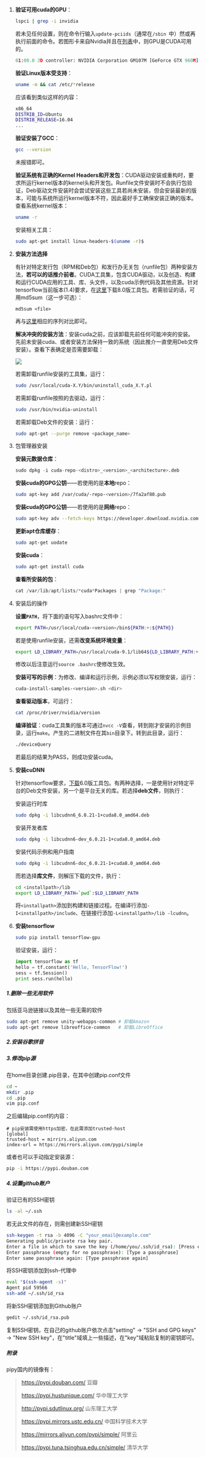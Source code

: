 1. **验证可用cuda的GPU**：

   ```bash
   lspci | grep -i invidia
   ```

   若未见任何设置，则在命令行输入`update-pciids`（通常在`/sbin	`中）然或再执行前面的命令。若图形卡来自Nvidia并且在[列表](http://developer.nvidia.com/cuda-gpus)中，则GPU是CUDA可用的。

   ```python
   01:00.0 3D controller: NVIDIA Corporation GM107M [GeForce GTX 960M] (rev a2)
   ```

   **验证Linux版本受支持**：

   ```bash
   uname -m && cat /etc/*release
   ```

   应该看到类似这样的内容：

   ```bash
   x86_64
   DISTRIB_ID=Ubuntu
   DISTRIB_RELEASE=16.04
   ...
   ```

   **验证安装了GCC**：

   ```bash
   gcc --version
   ```

   未报错即可。

   **验证系统有正确的Kernel Headers和开发包**：CUDA驱动安装或重构时，要求所运行kernel版本的kernel头和开发包。Runfile文件安装时不会执行包验证，Deb驱动文件安装时会尝试安装这些工具若尚未安装，但会安装最新的版本，可能与系统所运行kernel版本不符，因此最好手工确保安装正确的版本。查看系统kernel版本：

   ```bash
   uname -r
   ```

   安装相关工具：

   ```bash
   sudo apt-get install linux-headers-$(uname -r)$
   ```

   

2. **安装方法选择**

   有针对特定发行包（RPM和Deb包）和发行办无关包（runfile包）两种安装方法，**若可以的话推介前者**。CUDA工具集，包含CUDA驱动，以及创造、构建和运行CUDA应用的工具、库、头文件，以及cuda示例代码及其他资源。针对tensorflow当前版本(1.4)要求，在[这里](http://developer.nvidia.com/cuda-downloads)下载8.0版工具包。若需验证的话，可用md5sum（这一步可选）：

   ```
   md5sum <file>
   ```

   再与[这里](http://developer.nvidia.com/cuda-downloads/checksums)相应的序列对比即可。

   **解决冲突的安装方法**：安装cuda之前，应该卸载先前任何可能冲突的安装。先前未安装cuda、或者安装方法保持一致的系统（因此推介一直使用Deb文件安装）。查看下表确定是否需要卸载：

   <img src="figures/1.png" />

   若需卸载runfile安装的工具集，运行：

   ```bash
   sudo /usr/local/cuda-X.Y/bin/uninstall_cuda_X.Y.pl
   ```

   若需卸载runfile按照的去驱动，运行：

   ```bash
   sudo /usr/bin/nvidia-uninstall
   ```

   若需卸载Deb文件的安装：运行：

   ```bash
   sudo apt-get --purge remove <package_name>
   ```

   

3. 包管理器安装

   **安装元数据仓库**：

   ```python
   sudo dpkg -i cuda-repo-<distro>_<version>_<architecture>.deb
   ```

   **安装cuda的GPG公钥**——若使用的是**本地**repo：

   ```bash
   sudo apt-key add /var/cuda/-repo-<version>/7fa2af80.pub
   ```

   **安装cuda的GPG公钥**——若使用的是**网络**repo：

   ```bash
   sudo apt-key adv --fetch-keys https://developer.download.nvidia.com/compute/cuda/repos/<distro>/<architecture>/7fa2af80.pub
   ```

   **更新apt仓库缓存**：

   ```bash
   sudo apt-get uodate
   ```

   **安装cuda**：

   ```bash
   sudo apt-get install cuda
   ```

   **查看所安装的包**：

   ```python
   cat /var/lib/apt/lists/*cuda*Packages | grep "Package:"
   ```

   

4. 安装后的操作

   **设置`PATH`**，将下面的语句写入bashrc文件中：

   ```bash
   export PATH=/usr/local/cuda-<version>/bin${PATH:+:${PATH}}
   ```

   若是使用runfile安装，还需**改变系统环境变量**：

   ```bash
   export LD_LIBRARY_PATH=/usr/local/cuda-9.1/lib64${LD_LIBRARY_PATH:+:${LD_LIBRARY_PATH}}
   ```

   修改以后注意运行`source .bashrc`使修改生效。

   **安装可写的示例**：为修改、编译和运行示例，示例必须以写权限安装，运行：

   ```bash
   cuda-install-samples-<version>.sh <dir>
   ```

   **查看驱动版本**，可运行：

   ```bash
   cat /proc/driver/nvidia/version
   ```

   **编译验证**：cuda工具集的版本可通过`nvcc -V`查看，转到刚才安装的示例目录，运行`make`。产生的二进制文件在其`bin`目录下。转到此目录，运行：

   ```bash
   ./deviceQuery
   ```

   若最后的结果为PASS，则成功安装cuda。

   

5. **安装cuDNN**

   针对tensorflow要求，[下载](https://developer.nvidia.com/rdp/cudnn-download)6.0版工具包。有两种选择，一是使用针对特定平台的Deb文件安装，另一个是平台无关的库。若选择**deb文件**，则执行：

   安装运行时库

   ```bash
   sudo dpkg -i libcudnn6_6.0.21-1+cuda8.0_amd64.deb
   ```

   安装开发者库

   ```bash
   sudo dpkg -i libcudnn6-dev_6.0.21-1+cuda8.0_amd64.deb
   ```

   安装代码示例和用户指南

   ```bash
   sudo dpkg -i libcudnn6-doc_6.0.21-1+cuda8.0_amd64.deb
   ```

   而若选择**库文件**，则解压下载的文件，执行：

   ```bash
   cd <installpath>/lib
   export LD_LIBRARY_PATH=`pwd`:$LD_LIBRARY_PATH
   ```

   将`<installpath>`添加到构建和链接过程。在编译行添加`-I<installpath>/include`、在链接行添加`-L<installpath>/lib -lcudnn`。

   

6. **安装tensorflow**

   ```bash
   sudo pip install tensorflow-gpu
   ```

   验证安装，运行：

   ```python
   import tensorflow as tf
   hello = tf.constant('Hello, TensorFlow!')
   sess = tf.Session()
   print sess.run(hello)
   ```

   


##### 1.删除一些无用软件

包括亚马逊链接以及其他一些无需的软件

```bash
sudo apt-get remove unity-webapps-common # 卸载Amazon
sudo apt-get remove libreoffice-common   # 卸载LibreOffice
```



##### 2.安装谷歌拼音



##### 3.修改pip源

在home目录创建.pip目录，在其中创建pip.conf文件

```bash
cd ~
mkdir .pip
cd .pip
vim pip.conf
```

之后编辑pip.conf的内容：

```configure
# pip安装需使用https加密，在此需添加trusted-host
[global]
trusted-host = mirrirs.aliyun.com
index-url = https://mirrors.aliyun.com/pypi/simple
```

或者也可以手动指定安装源：

```bash
pip -i https://pypi.douban.com
```



##### 4.设置github账户

验证已有的SSH密钥

```bash
ls -al ~/.ssh
```

若无此文件的存在，则需创建新SSH密钥

```bash
ssh-keygen -t rsa -b 4096 -C "your_email@example.com"
Generating public/private rsa key pair.
Enter a file in which to save the key (/home/you/.ssh/id_rsa): [Press enter]
Enter passphrase (empty for no passphrase): [Type a passphrase]
Enter same passphrase again: [Type passphrase again]
```

将SSH密钥添加到ssh-代理中

```bash
eval "$(ssh-agent -s)"
Agent pid 59566
ssh-add ~/.ssh/id_rsa
```

将新SSH密钥添加到Github账户

```bash
gedit ~/.ssh/id_rsa.pub
```

复制SSH密钥，在自己的github账户依次点击"setting" -> "SSH and GPG keys" -> "New SSH key"，在"title"域填上一些描述，在"key"域粘贴复制的密钥即可。



##### 附录

pipy国内的镜像有：

> https://pypi.douban.com/ 豆瓣
>
> https://pypi.hustunique.com/ 华中理工大学
>
> http://pypi.sdutlinux.org/ 山东理工大学
>
> https://pypi.mirrors.ustc.edu.cn/ 中国科学技术大学
>
> https://mirrors.aliyun.com/pypi/simple/ 阿里云
>
> https://pypi.tuna.tsinghua.edu.cn/simple/ 清华大学